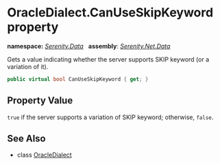 # OracleDialect.CanUseSkipKeyword property
**namespace:** *[Serenity.Data](../../README.md#serenity.data-namespace)*   **assembly**: *[Serenity.Net.Data](../../README.md)*

Gets a value indicating whether the server supports SKIP keyword (or a variation of it).

```csharp
public virtual bool CanUseSkipKeyword { get; }
```

## Property Value

`true` if the server supports a variation of SKIP keyword; otherwise, `false`.

## See Also

* class [OracleDialect](../OracleDialect.md)